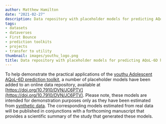 ```yaml
---
author: Matthew Hamilton
date: "2021-02-27"
description: Data repository with placeholder models for predicting AQoL-6D health utility now available
tags:
- datasets
- dataverses
- First Bounce
- prediction toolkits
- projects
- transfer to utility
thumbnail: images/youthu_logo.png
title: Data repository with placeholder models for predicting AQoL-6D health utility now available
---
```


To help demonstrate the practical applications of the [youthu Adolescent AQoL-6D prediction toolkit](https://ready4-dev.github.io/youthu/index.html), a number of placeholder models have been added to an online data repository, available at [https://doi.org/10.7910/DVN/JC6PTV](https://doi.org/10.7910/DVN/JC6PTV). Please note, these models are intended for demonstration purposes only as they have been estimated from [synthetic data](../youthvars-population-ds/). The corresponding models estimated from real data will be published in conjunctions with a forthcoming  manuscript that provides a scientific summary of the study that generated these models.



